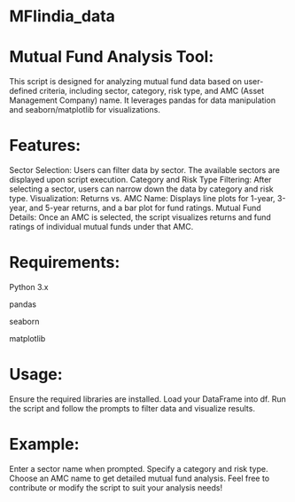 # MFIindia_data
# Mutual Fund Analysis Tool:

This script is designed for analyzing mutual fund data based on user-defined criteria, including sector, category, risk type, and AMC (Asset Management Company) name. It leverages pandas for data manipulation and seaborn/matplotlib for visualizations.

# Features:
Sector Selection: Users can filter data by sector. The available sectors are displayed upon script execution.
Category and Risk Type Filtering: After selecting a sector, users can narrow down the data by category and risk type.
Visualization:
Returns vs. AMC Name: Displays line plots for 1-year, 3-year, and 5-year returns, and a bar plot for fund ratings.
Mutual Fund Details: Once an AMC is selected, the script visualizes returns and fund ratings of individual mutual funds under that AMC.

# Requirements:
Python 3.x

pandas

seaborn

matplotlib


# Usage:
Ensure the required libraries are installed.
Load your DataFrame into df.
Run the script and follow the prompts to filter data and visualize results.

# Example:
Enter a sector name when prompted.
Specify a category and risk type.
Choose an AMC name to get detailed mutual fund analysis.
Feel free to contribute or modify the script to suit your analysis needs!
